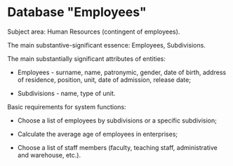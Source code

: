 # Database "Employees"

Subject area: Human Resources (contingent of employees).

The main substantive-significant essence: Employees, Subdivisions.

The main substantially significant attributes of entities:

- Employees - surname, name, patronymic, gender, date of birth, address of residence, position, unit, date of admission, release date;

- Subdivisions - name, type of unit.

Basic requirements for system functions:

- Choose a list of employees by subdivisions or a specific subdivision;

- Calculate the average age of employees in enterprises;

- Choose a list of staff members (faculty, teaching staff, administrative and warehouse, etc.).
